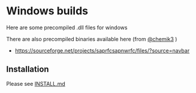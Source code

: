 # Windows builds

Here are some precompiled .dll files for windows

There are also precompiled binaries available here (from [@chemik3](https://github.com/chemik3) )
- https://sourceforge.net/projects/saprfcsapnwrfc/files/?source=navbar

## Installation

Please see [INSTALL.md](INSTALL.md)

